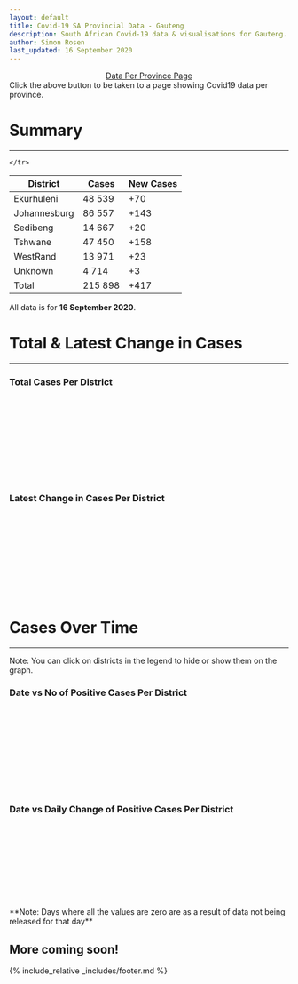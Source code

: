 ```yaml
---
layout: default
title: Covid-19 SA Provincial Data - Gauteng
description: South African Covid-19 data & visualisations for Gauteng. <br>Contains data for confirmed cases, tests, recoveries, deaths & active cases.
author: Simon Rosen
last_updated: 16 September 2020
---
```

<center><a href="/provinces" class="btn alt_btn_col">Data Per Province Page</a></center> 
Click the above button to be taken to a page showing Covid19 data per province. 

# Summary
___

<table>
<thead>
	<tr class="header">
		<th>District</th>
		<th>Cases</th>
		<th>New Cases</th>

	</tr>
</thead>
<tbody>
	<tr>
		<td class="index" markdown="span">Ekurhuleni</td>
		<td  markdown="span">48 539</td>
		<td  markdown="span">+70</td>
	</tr>
	<tr>
		<td class="index" markdown="span">Johannesburg</td>
		<td  markdown="span">86 557</td>
		<td  markdown="span">+143</td>
	</tr>
	<tr>
		<td class="index" markdown="span">Sedibeng</td>
		<td  markdown="span">14 667</td>
		<td  markdown="span">+20</td>
	</tr>
	<tr>
		<td class="index" markdown="span">Tshwane</td>
		<td  markdown="span">47 450</td>
		<td  markdown="span">+158</td>
	</tr>
	<tr>
		<td class="index" markdown="span">WestRand</td>
		<td  markdown="span">13 971</td>
		<td  markdown="span">+23</td>
	</tr>
	<tr>
		<td class="index" markdown="span">Unknown</td>
		<td  markdown="span">4 714</td>
		<td  markdown="span">+3</td>
	</tr>
	<tr>
		<td class="index total" markdown="span">Total</td>
		<td class="total" markdown="span">215 898</td>
		<td class="total" markdown="span">+417</td>
	</tr>
</tbody>
</table>

All data is for **16 September 2020**.

# Total & Latest Change in Cases

___

### Total Cases Per District
<div class="iframeDiv" align="center">
    <iframe class="lazy pieChart" data-src="tot_cases_per_district_gp.html" scrolling="no" frameborder="0"></iframe>
</div>

### Latest Change in Cases Per District
<div class="iframeDiv" align="center">
    <iframe class="lazy pieChart" data-src="latest_change_cases_per_district_gp.html" scrolling="no" frameborder="0"></iframe>
</div>

# Cases Over Time

___
Note: You can click on districts in the legend to hide or show them on the graph.
### Date vs No of Positive Cases Per District
<div class="iframeDiv" align="center">
    <iframe class="lazy" data-src="date_vs_cases_per_district_gp.html" scrolling="no" frameborder="0"></iframe>
</div>

### Date vs Daily Change of Positive Cases Per District
<div class="iframeDiv" align="center">
    <iframe class="lazy" data-src="date_vs_daily_cases_per_district_gp.html" scrolling="no" frameborder="0"></iframe>
</div>
**Note: Days where all the values are zero are as a result of data not being released for that day**

## More coming soon!

{% include_relative _includes/footer.md %}